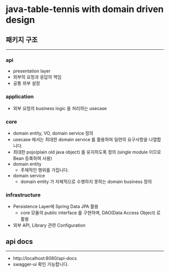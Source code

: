 # java-table-tennis with domain driven design

## 패키지 구조

---

### api

- presentation layer
- 외부의 요청과 응답의 책임
- 공통 외부 설정

### application

- 외부 요청의 business logic 을 처리하는 usecase

### core

- domain entity, VO, domain service 정의
- usecase 에서는 최대한 domain service 를 활용하여 일련의 요구사항을 나열합니다.
- 최대한 pojo(plain old java object) 를 유지하도록 정의 (single module 이므로 Bean 등록하여 사용)
- domain entity
  - 주체적인 행위를 가집니다.
- domain service
  - domain entity 가 자체적으로 수행하지 못하는 domain business 정의

### infrastructure

- Persistence Layer에 Spring Data JPA 활용
  - core 모듈의 public interface 를 구현하며, DAO(Data Access Object) 로 활용
- 외부 API, Library 관련 Configuration

## api docs

---

- http://localhost:8080/api-docs
- swagger-ui 확인 가능합니다.